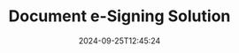 ---
############################# Static ############################
layout: "family"
date:  2024-09-25T12:45:24
draft: false

product: "Signature"
product_tag: "signature"

lang: en

############################# Head ############################
head_title: "C# .NET, Java, Node.js Digital Signature Apps"
head_description: "Integrate e-signatures in .NET, Java, or Node.js applications with GroupDocs.Signature. Sign popular business document formats."

############################# Header ############################
title: "Document e-Signing Solution"
description:  |
  Sign digital documents and images on any platform using our flexible APIs and app-based solutions for programmers and end-users.

  Search and modify previously added signatures using advanced methods.

  Protect documents from changes with digital certificates and control hidden metadata.

############################# Supported Platforms ###############################
supported_platforms:
  enable: true
  head_title: "Choose your platform"
  title: "Platform independence"
  description: "GroupDocs.Signature library supports the following operating systems and frameworks:"
  details_link_title: "Learn more"

  items:
    # items loop
    - title: ".NET"
      description: GroupDocs.Signature .NET 
      color: "blue"
      tag: "net"
      link: "/signature/net/"
      features_link: "https://docs.groupdocs.com/signature/net/system-requirements/"
      features:
          # features loop
          - rows: "3"
            content: |
                    .NET Framework 4.6.2 or higher <br> .NET Core 3.0 or higher <br> .NET 6.0 or higher
      
          # features loop
          - rows: "4"
            content: |
                    Windows <br> Linux <br> Mac OS <br> Microsoft Azure
      
          # features loop
          - rows: "3"
            content: |
                    Microsoft Visual Studio <br> JetBrains Rider <br> Microsoft Visual Code
      
          # features loop
          - rows: "1"
            content: |
                    60+ file formats
      

    # items loop
    - title: "Java"
      description: GroupDocs.Signature Java
      color: "red"
      tag: "java"
      link: "/signature/java/"
      features_link: "https://docs.groupdocs.com/signature/java/system-requirements/"
      features:
          # features loop
          - rows: "3"
            content: |
                    Java 8 or higher
      
          # features loop
          - rows: "4"
            content: |
                    Windows <br> Linux <br> Mac OS
      
          # features loop
          - rows: "3"
            content: |
                    IntelliJ IDEA <br> Eclipse <br> NetBeans
      
          # features loop
          - rows: "1"
            content: |
                    60+ file formats

    # items loop
    - title: "Node.js"
      description: GroupDocs.Signature Node.js
      color: "green"
      tag: "nodejs-java"
      link: "/signature/nodejs-java/"
      features_link: "https://docs.groupdocs.com/signature/"
      features:
          # features loop
          - rows: "3"
            content: |
                    Node.js 16+ and J2SE 8.0 (1.8)+
      
          # features loop
          - rows: "4"
            content: |
                    Windows <br> Linux <br> Mac OS
      
          # features loop
          - rows: "3"
            content: |
                    Atom <br> Visual Studio Code <br> Any other text editor
      
          # features loop
          - rows: "1"
            content: |
                    60+ file formats

    # items loop
    - title: "Python"
      description: GroupDocs.Signature Python
      color: "yellow"
      tag: "python-net"
      link: "/signature/python-net/"
      features_link: "https://docs.groupdocs.com/signature/"
      features:
          # features loop
          - rows: "3"
            content: |
                    Python 3.9+ and .Net 6+
      
          # features loop
          - rows: "4"
            content: |
                    Windows <br> Linux <br> Mac OS
      
          # features loop
          - rows: "3"
            content: |
                    IDLE <br> PyCharm <br> Visual Studio Code
      
          # features loop
          - rows: "1"
            content: |
                    60+ file formats

############################# Features ###############################
features:
  enable: true
  title: "GroupDocs.Signature key features"
  description: "Our solution is designed to add various types of signatures to popular document and file formats. Enrich your business processes easily."

  items:
    # items loop
    - icon: "additional"
      title: "Enrich your data with signatures"
      content: "Append text, images, watermarks, etc. to your business documents."

    # items loop
    - icon: "protect"
      title: "Protect documents content"
      content: "Forbid document changes by sealing it with a digital certificate."

    # items loop
    - icon: "search"
      title: "Add hidden data and barcodes"
      content: "Use metadata to store invisible information or put custom barcodes on pages."

    # items loop
    - icon: "manipulate"
      title: "Manipulate signatures"
      content: "Search, update, or delete all signatures that have been added previously."

############################# Code samples ############################
code_samples:
  enable: true
  title: "Protect your files using signatures"
  description: "GroupDocs.Signature code examples"
  items:
    # code sample loop
    - title: "Generate and add QR-code"
      content: |
       GroupDocs.Signature allows us to generate and add QR-codes to documents with supported formats. Provide the path to a document which must be signed and set up desired text and visual options of QR-code. You may put the generated QR-code image on any area of any document page.
      samples:
        - language: "C#"
          color: "blue"
          content: |
            ```csharp {style=abap}   
            // Specify the document for signing
            using (Signature signature = new Signature("source.docx"))
            {
                // Create QR-code sign options
                QrCodeSignOptions options = new QrCodeSignOptions("JohnSmith")
                {
                    // Set QR-code options
                    EncodeType = QrCodeTypes.QR,
                    Left = 50,
                    Top = 150,
                };

                // Sign and save processed file
                SignResult result = signature.Sign("result.docx", options);
            }
            ```
        - language: "Java"
          color: "red"
          content: |
            ```java {style=abap}   
            // Specify the document for signing
            Signature signature = new Signature("source.docx");

            // Create QR-code sign options
            QrCodeSignOptions options = new QrCodeSignOptions("JohnSmith");

            // Set QR-code options
            options.setEncodeType(QrCodeTypes.QR);
            options.setLeft(50);
            options.setTop(100);

            // Sign and save processed file
            signature.sign("result.docx", options);
            ```
        - language: "TypeScript"
          color: "green"
          content: |
            ```javascript {style=abap}  
            const signatureLib = require('@groupdocs/groupdocs.signature')

            // Specify the document for signing
            const signature = new signatureLib.Signature('source.docx');

            // Create QR-code sign options
            const options = new signatureLib.QrCodeSignOptions('JohnSmith');

            // Set QR-code options
            options.setEncodeType(signatureLib.QrCodeTypes.QR);
            options.setLeft(50);
            options.setTop(100);

            // Sign and save processed file
            signature.sign('result.docx', options);
            ```
        - language: "Python"
          color: "yellow"
          content: |
            ```python {style=abap}  
            import groupdocs.signature as sg

            def run():

                # Specify the document for signing
                with sg.Signature('source.docx') as signature:

                    # Create QR-code sign options
                    options = sg.QrCodeSignOptions('JohnSmith')

                    # Set QR-code options
                    options.setEncodeType(sg.QrCodeTypes.QR)
                    options.setLeft(50)
                    options.setTop(100)

                    # Sign and save processed file
                    signature.sign('result.docx', options)
            ```

############################# Supported Formats ###############################
formats:
  enable: true
  title: "60+ file formats are supported"
  description: "GroupDocs.Signature supports almost all popular file formats"

############################# Metrics ###############################
metrics:
  enable: true
  title: "Our library statistical data"
  description: "Inspect key product metrics, revealing insights into our achievements, impact, and growth"

  items:
    # items loop
    - number: "50+"
      title: "Supported formats"
      content: "Signing more than 60 of the most popular business file formats."

    # items loop
    - number: "500k"
      title: "NuGet downloads"
      content: "GroupDocs.Signature for .NET is a popular library with over 550,000 downloads on NuGet."

    # items loop
    - number: "15k"
      title: "Maven downloads"
      content: "Java developers have downloaded GroupDocs.Signature on Maven more than 15K times."

    # items loop
    - number: "140+"
      title: "Happy customers"
      content: "Individual developers and top companies worldwide use our products to build innovative solutions."


############################# Customers ###############################
customers:
  enable: true
  title: "Our happy customers"
  description: "GroupDocs libraries are employed by globally renowned and distinguished brands across the world"

  items:
    # items loop
    - title: "BenQ Corporation"
      logo: "benq"
      
    # items loop
    - title: "Nasdaq Stock Market"
      logo: "nasdaq"
      
    # items loop
    - title: "AT&T Inc."
      logo: "att"
      
    # items loop
    - title: "Customer logo AstraZeneca"
      logo: "astrazeneca"
      
    # items loop
    - title: "Central Bank of Argentina"
      logo: "argentinacentralbank"
      
    # items loop
    - title: "Roche Holding AG"
      logo: "roche"
      
    # items loop
    - title: "Capita"
      logo: "capita"
      
    # items loop
    - title: "Axa S.A."
      logo: "axa"
      
    # items loop
    - title: "Instructure Inc."
      logo: "instructure"
      
    # items loop
    - title: "Wipro"
      logo: "wipro"


############################# Actions ###############################
actions:
  enable: true
  title: "Ready to get started?"
  description: "Try GroupDocs.Signature features for free on your platform"

  items:
    # items loop
    - title: ".NET"
      color: "blue"
      link: "/signature/net/"

    # items loop
    - title: "Java"
      color: "red"
      link: "/signature/java/"

    # items loop
    - title: "Node.js"
      color: "green"
      link: "/signature/nodejs-java/"      

############################# FAQ ###############################
faq:
  enable: true
  title: "Frequently asked questions"
  description: "Explore our Frequently Asked Questions"

  items:
    # items loop
    - question: "Does GroupDocs.Signature need any external library for documents signing?"
      answer: "No, GroupDocs.Signature works independently. There are no third-party dependencies like Adobe Acrobat, Microsoft Office, etc."

    # items loop
    - question: "Is it possible to test GroupDocs.Signature features before buying?"
      answer: "Absolutely! GroupDocs.Signature offers a free trial. Install it and explore its features. Note that trial versions add 'trial badges' to your documents and only process the first 3 pages. For the full experience, obtain a free 30-day temporary license to access all functionalities. See details under [temporary license](https://purchase.groupdocs.com/temporary-license/)."

    # items loop
    - question: "What license types are provided?"
      answer: "Looking for a GroupDocs.Signature license? We offer various options tailored to your needs. Choose based on team size, deployment locations (single office or remote workplaces), and whether end-customer distribution requires sharing the SDK/API with clients. Alternatively, opt for a monthly usage license with metered plans—pay only for what you use. Discover the best fit for you under [pricing](https://purchase.groupdocs.com/pricing/signature/net/)."

############################# Cloud Links ###############################
cloud_links:
  enable: true
  title: "GroupDocs.Signature low code APIs"
  description: "Sign files using your application via our cloud-based REST API."
  
  items:
    # items loop
    - title: "GroupDocs.Signature Cloud for cURL"
      content: "Use cURL RESTful API to put signatures on PDF, Word, Excel, PowerPoint, JPEG, and many other file formats."
      icon: "groupdocs_signature-for-curl"
      link: "https://products.groupdocs.cloud/signature/curl"

    # items loop
    - title: "GroupDocs.Signature Cloud for .NET"
      content: "Enrich your .NET applications with signing documents via Cloud SDK. Protect business documents in your own way."
      icon: "groupdocs_signature-for-net"
      link: "https://products.groupdocs.cloud/signature/net"

    # items loop
    - title: "GroupDocs.Signature Cloud for Java"
      content: "GroupDocs.Signature SDK grants access to various possibilities for your Java applications to sign any files."
      icon: "groupdocs_signature-for-java"
      link: "https://products.groupdocs.cloud/signature/java"

############################# App links ###############################
app_links:
  enable: true
  title: "GroupDocs.Signature Web apps"
  description: "GroupDocs.Signature presents a free web application where you can sign documents. More than 60 popular file formats could be signed via your favorite browser FOR FREE."

  items:
    # items loop
    - title: "GroupDocs.Signature Total"
      content: "Online tool to put signatures on documents from any device."
      icon: "groupdocs_watermark-app"
      link: "https://products.groupdocs.app/signature/total"

    # items loop
    - title: "GroupDocs.Signature DOCX"
      content: "Sign MS Word DOCX online."
      icon: "groupdocs_words-app"
      link: "https://products.groupdocs.app/signature/docx"

    # items loop
    - title: "GroupDocs.Signature PDF"
      content: "Protect PDF documents online."
      icon: "groupdocs_pdf-app"
      link: "https://products.groupdocs.app/signature/pdf"


      


---